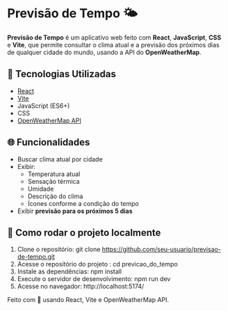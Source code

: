 # Previsão de Tempo 🌤️

**Previsão de Tempo** é um aplicativo web feito com **React**, **JavaScript**, **CSS** e **Vite**, que permite consultar o clima atual e a previsão dos próximos dias de qualquer cidade do mundo, usando a API do **OpenWeatherMap**.

## 🔧 Tecnologias Utilizadas

- [React](https://reactjs.org/)
- [Vite](https://vitejs.dev/)
- JavaScript (ES6+)
- CSS
- [OpenWeatherMap API](https://openweathermap.org/api)

## 🌐 Funcionalidades

- Buscar clima atual por cidade
- Exibir:
  - Temperatura atual
  - Sensação térmica
  - Umidade
  - Descrição do clima
  - Ícones conforme a condição do tempo
- Exibir **previsão para os próximos 5 dias**

## 🚀 Como rodar o projeto localmente

1. Clone o repositório:
git clone https://github.com/seu-usuario/previsao-de-tempo.git
2. Acesse o repositório do projeto :
cd previcao_do_tempo
3. Instale as dependências:
npm install
4. Execute o servidor de desenvolvimento:
npm run dev
5. Acesse no navegador:
http://localhost:5174/

Feito com 💙 usando React, Vite e OpenWeatherMap API. 


